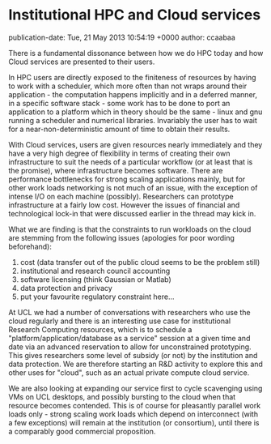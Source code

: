 # Institutional HPC and Cloud services

publication-date: Tue, 21 May 2013 10:54:19 +0000
author: ccaabaa

There is a fundamental dissonance between how we do HPC today and how Cloud services are presented to their users.

In HPC users are directly exposed to the finiteness of resources by having to work with a scheduler, which more often than not wraps around their application - the computation happens implicitly and in a deferred manner, in a specific software stack - some work has to be done to port an application to a platform which in theory should be the same - linux and gnu running a scheduler and numerical libraries. Invariably the user has to wait for a near-non-deterministic amount of time to obtain their results.

With Cloud services, users are given resources nearly immediately and they have a very high degree of flexibility in terms of creating their own infrastructure to suit the needs of a particular workflow (or at least that is the promise), where infrastructure becomes software. There are performance bottlenecks for strong scaling applications mainly, but for other work loads networking is not much of an issue, with the exception of intense I/O on each machine (possibly). Researchers can prototype infrastructure at a fairly low cost. However the issues of financial and technological lock-in that were discussed earlier in the thread may kick in.

What we are finding is that the constraints to run workloads on the cloud are stemming from the following issues (apologies for poor wording beforehand):

1. cost (data transfer out of the public cloud seems to be the problem still)
2. institutional and research council accounting
3. software licensing (think Gaussian or Matlab)
4. data protection and privacy
5. put your favourite regulatory constraint here...

At UCL we had a number of conversations with researchers who use the cloud regularly and there is an interesting use case for institutional Research Computing resources, which is to schedule a "platform/application/database as a service" session at a given time and date via an advanced reservation to allow for unconstrained prototyping. This gives researchers some level of subsidy (or not) by the institution and data protection. We are therefore starting an R&D activity to explore this and other uses for "cloud", such as an actual private compute cloud service.

We are also looking at expanding our service first to cycle scavenging using VMs on UCL desktops, and possibly bursting to the cloud when that resource becomes contended. This is of course for pleasantly parallel work loads only - strong scaling work loads which depend on interconnect (with a few exceptions) will remain at the institution (or consortium), until there is a comparably good commercial proposition.

